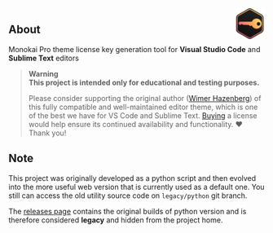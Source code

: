 <img align="right" height="60" src="img/png/icon_main.png">


## About
Monokai Pro theme license key generation tool for **Visual Studio Code** and **Sublime Text** editors

> **Warning**  
> **This project is intended only for educational and testing purposes.**  
>
> Please consider supporting the original author ([Wimer Hazenberg](https://monokai.nl/)) of this fully compatible and well-maintained editor theme, which is one of the best we have for VS Code and Sublime Text. [Buying](https://monokai.pro/) a license would help ensure its continued availability and functionality. ❤️ Thank you!


## Note
This project was originally developed as a python script and then evolved into the more useful web version that is currently used as a default one. You still can access the old utility source code on `legacy/python` git branch.

The [releases page](https://github.com/maximilionus/monokai_pro_keygen/releases) contains the original builds of python version and is therefore considered **legacy** and hidden from the project home.
